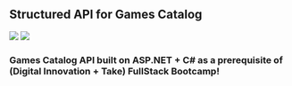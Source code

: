 ## Structured API for Games Catalog

<img src="https://img.shields.io/badge/C%23-239120?style=for-the-badge&logo=c-sharp&logoColor=white" /> <img src="https://img.shields.io/badge/.NET-5C2D91?style=for-the-badge&logo=.net&logoColor=white" /> 

### Games Catalog API built on ASP.NET + C# as a prerequisite of (Digital Innovation + Take) FullStack Bootcamp!